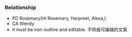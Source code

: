 ### Relationship
- PD Rosemary(Hi Rosemary, Harpreet, Alexa,)
- CA Wendy
- It must be non-outline and editable. 不转曲可编辑的文案
